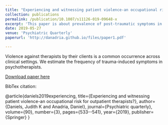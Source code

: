 ```yaml
---
title: "Experiencing and witnessing patient violence-an occupational risk for outpatient therapists?"
collection: publications
permalink: /publication/10.1007/s11126-019-09648-x
excerpt: 'This paper is about prevalence of post-traumatic symptoms in therapists who have been assaulted by their clients.'
date: 2019-05-27
venue: 'Psychiatric Quarterly'
paperurl: 'http://danadria.github.io/files/paper1.pdf'

---
```

Violence against therapists by their clients is a common occurrence across clinical settings. We estimate the frequency of trauma-induced symptoms in psychotherapists.

[Download paper here](http://danadria.github.io/files/paper1.pdf)

BibTex citation:

@article{daniels2019experiencing,
  title={Experiencing and witnessing patient violence-an occupational risk for outpatient therapists?},
  author={Daniels, Judith K and Anadria, Daniel},
  journal={Psychiatric quarterly},
  volume={90},
  number={3},
  pages={533--541},
  year={2019},
  publisher={Springer}
}